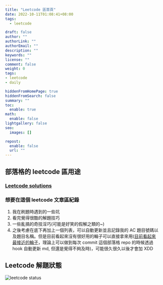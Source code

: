 ```yaml
---
title: "Leetcode 區首頁"
date: 2022-10-11T01:08:41+08:00
tags:
  - leetcode

draft: false
author: ""
authorLink: ""
authorEmail: ""
description: ""
keywords: ""
license: ""
comment: false
weight: 0
tags:
- leetcode
- daily

hiddenFromHomePage: true
hiddenFromSearch: false
summary: ""
toc:
  enable: true
math:
  enable: false
lightgallery: false
seo:
  images: []

repost:
  enable: false
  url: ""
---
```


## 部落格的 leetcode 區用途

### [Leetcode solutions](https://github.com/CollieIsCute/leetcode)

### 想要在這個 leetcode 文章區紀錄

1. 我在刷題時遇到的一些坑
2. 看完覺得很酷的解題技巧
3. 一些亂搞的奇技淫巧(可能是好笑的假解之類的~)
4. 之後考慮在底下再加上一個列表，可以自動更新並且記錄我的 AC 題目號碼以及題目名稱。但是目前看起來沒有很好用的輪子可以直接拿來用([目前看起來最接近的輪子](https://github.com/skygragon/leetcode-cli)，理論上可以做到每次 commit 這個部落格 repo 的時候透過 hook 自動更新 md, 但還是覺得不夠及時)，可能很久很久以後才會加 XDD

## Leetcode 解題狀態
![leetcode status](https://leetcard.jacoblin.cool/qetup1988?&theme=dark&radius=30)